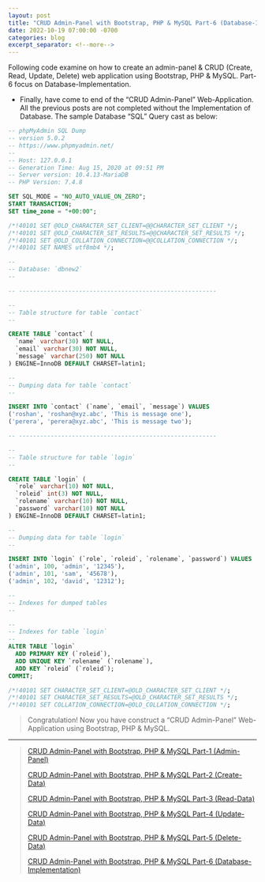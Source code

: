 ```yaml
---
layout: post
title: "CRUD Admin-Panel with Bootstrap, PHP & MySQL Part-6 (Database-Implementation)"
date: 2022-10-19 07:00:00 -0700
categories: blog
excerpt_separator: <!--more-->
---
```

Following code examine on how to create an admin-panel & CRUD (Create, Read, Update, Delete) web application using Bootstrap, PHP & MySQL. Part-6 focus on Database-Implementation. <!--more-->

- Finally, have come to end of the “CRUD Admin-Panel” Web-Application. All the previous posts are not completed without the Implementation of Database. The sample Database “SQL” Query cast as below:
  
``` sql
-- phpMyAdmin SQL Dump
-- version 5.0.2
-- https://www.phpmyadmin.net/
--
-- Host: 127.0.0.1
-- Generation Time: Aug 15, 2020 at 09:51 PM
-- Server version: 10.4.13-MariaDB
-- PHP Version: 7.4.8

SET SQL_MODE = "NO_AUTO_VALUE_ON_ZERO";
START TRANSACTION;
SET time_zone = "+00:00";

/*!40101 SET @OLD_CHARACTER_SET_CLIENT=@@CHARACTER_SET_CLIENT */;
/*!40101 SET @OLD_CHARACTER_SET_RESULTS=@@CHARACTER_SET_RESULTS */;
/*!40101 SET @OLD_COLLATION_CONNECTION=@@COLLATION_CONNECTION */;
/*!40101 SET NAMES utf8mb4 */;

--
-- Database: `dbnew2`
--

-- --------------------------------------------------------

--
-- Table structure for table `contact`
--

CREATE TABLE `contact` (
  `name` varchar(30) NOT NULL,
  `email` varchar(30) NOT NULL,
  `message` varchar(250) NOT NULL
) ENGINE=InnoDB DEFAULT CHARSET=latin1;

--
-- Dumping data for table `contact`
--

INSERT INTO `contact` (`name`, `email`, `message`) VALUES
('roshan', 'roshan@xyz.abc', 'This is message one'),
('perera', 'perera@xyz.abc', 'This is message two');

-- --------------------------------------------------------

--
-- Table structure for table `login`
--

CREATE TABLE `login` (
  `role` varchar(10) NOT NULL,
  `roleid` int(3) NOT NULL,
  `rolename` varchar(10) NOT NULL,
  `password` varchar(10) NOT NULL
) ENGINE=InnoDB DEFAULT CHARSET=latin1;

--
-- Dumping data for table `login`
--

INSERT INTO `login` (`role`, `roleid`, `rolename`, `password`) VALUES
('admin', 100, 'admin', '12345'),
('admin', 101, 'sam', '45678'),
('admin', 102, 'david', '12312');

--
-- Indexes for dumped tables
--

--
-- Indexes for table `login`
--
ALTER TABLE `login`
  ADD PRIMARY KEY (`roleid`),
  ADD UNIQUE KEY `rolename` (`rolename`),
  ADD KEY `roleid` (`roleid`);
COMMIT;

/*!40101 SET CHARACTER_SET_CLIENT=@OLD_CHARACTER_SET_CLIENT */;
/*!40101 SET CHARACTER_SET_RESULTS=@OLD_CHARACTER_SET_RESULTS */;
/*!40101 SET COLLATION_CONNECTION=@OLD_COLLATION_CONNECTION */;
```

> Congratulation! Now you have construct a “CRUD Admin-Panel” Web-Application using Bootstrap, PHP & MySQL.

* * *

> [CRUD Admin-Panel with Bootstrap, PHP & MySQL Part-1 (Admin-Panel)][Part-1]
> 
> [CRUD Admin-Panel with Bootstrap, PHP & MySQL Part-2 (Create-Data)][Part-2]
> 
> [CRUD Admin-Panel with Bootstrap, PHP & MySQL Part-3 (Read-Data)][Part-3]
> 
> [CRUD Admin-Panel with Bootstrap, PHP & MySQL Part-4 (Update-Data)][Part-4]
> 
> [CRUD Admin-Panel with Bootstrap, PHP & MySQL Part-5 (Delete-Data)][Part-5]
> 
> [CRUD Admin-Panel with Bootstrap, PHP & MySQL Part-6 (Database-Implementation)][Part-6]
> 

[Part-1]: https://roshanx911.github.io/blog/2022/10/14/crud-admin-panel-part-1.html
[Part-2]: https://roshanx911.github.io/blog/2022/10/15/crud-admin-panel-part-2.html
[Part-3]: https://roshanx911.github.io/blog/2022/10/16/crud-admin-panel-part-3.html
[Part-4]: https://roshanx911.github.io/blog/2022/10/17/crud-admin-panel-part-4.html
[Part-5]: https://roshanx911.github.io/blog/2022/10/18/crud-admin-panel-part-5.html
[Part-6]: https://roshanx911.github.io/blog/2022/10/19/crud-admin-panel-part-6.html
